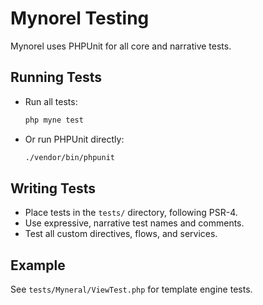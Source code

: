 # Mynorel Testing

Mynorel uses PHPUnit for all core and narrative tests.

## Running Tests

- Run all tests:
  ```bash
  php myne test
  ```
- Or run PHPUnit directly:
  ```bash
  ./vendor/bin/phpunit
  ```

## Writing Tests
- Place tests in the `tests/` directory, following PSR-4.
- Use expressive, narrative test names and comments.
- Test all custom directives, flows, and services.

## Example
See `tests/Myneral/ViewTest.php` for template engine tests.
